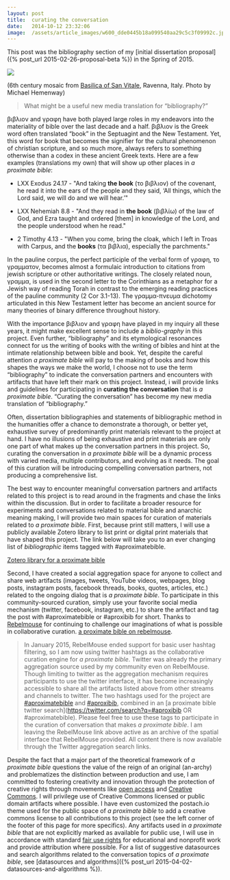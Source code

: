 ```yaml
---
layout:	post
title:	curating the conversation
date:	2014-10-12 23:32:06
image:	/assets/article_images/w600_dde0445b18a099540aa29c5c3f09992c.jpg
---
```

This post was the bibliography section of my [initial dissertation proposal]({% post_url 2015-02-26-proposal-beta %}) in the Spring of 2015.

![]({{site.baseurl}}/assets/article_images/w600_dde0445b18a099540aa29c5c3f09992c.jpg)

(6th century mosaic from [Basilica of San Vitale](http://en.m.wikipedia.org/wiki/Basilica_of_San_Vitale#Mosaic_art), Ravenna, Italy. Photo by Michael Hemenway)

> What might be a useful new media translation for “bibliography?”

βιβλιον and γραφη have both played large roles in my endeavors into the materiality of bible over the last decade and a half. βιβλιον is the Greek word often translated “book” in the Septuagint and the New Testament. Yet, this word for book that becomes the signifier for the cultural phenomenon of christian scripture, and so much more, always refers to something otherwise than a codex in these ancient Greek texts. Here are a few examples (translations my own) that will show up other places in *a proximate bible*:

-   LXX Exodus 24.17 - "And taking **the book** (το βιβλιον) of the covenant, he read it into the ears of the people and they said, ‘All things, which the Lord said, we will do and we will hear.’"

-   LXX Nehemiah 8.8 - "And they read in **the book** (βιβλίω) of the law of God, and Ezra taught and ordered \[them\] in knowledge of the Lord, and the people understood when he read."

-   2 Timothy 4.13 - "When you come, bring the cloak, which I left in Troas with Carpus, and the **books** (τα βιβλια), especially the parchments."

In the pauline corpus, the perfect participle of the verbal form of γραφη, το γραμματον, becomes almost a formulaic introduction to citations from jewish scripture or other authoritative writings. The closely related noun, γραμμα, is used in the second letter to the Corinthians as a metaphor for a Jewish way of reading Torah in contrast to the emerging reading practices of the pauline community (2 Cor 3.1-13). The γραμμα-πνευμα dichotomy articulated in this New Testament letter has become an ancient source for many theories of binary difference throughout history.

With the importance βιβλιον and γραφη have played in my inquiry all these years, it might make excellent sense to include a *biblio-graphy* in this project. Even further, “bibliography” and its etymological resonances connect for us the writing of books with the writing of bibles and hint at the intimate relationship between bible and book. Yet, despite the careful attention *a proximate bible* will pay to the making of books and how this shapes the ways we make the world, I choose not to use the term “bibliography” to indicate the conversation partners and encounters with artifacts that have left their mark on this project. Instead, i will provide links and guidelines for participating in **curating the conversation** that is *a proximate bible*. “Curating the conversation” has become my new media translation of “bibliography.”

Often, dissertation bibliographies and statements of bibliographic method in the humanities offer a chance to demonstrate a thorough, or better yet, exhaustive survey of predominantly print materials relevant to the project at hand. I have no illusions of being exhaustive and print materials are only one part of what makes up the conversation partners in this project. So, curating the conversation in *a proximate bible* will be a dynamic process with varied media, multiple contributors, and evolving as it needs. The goal of this curation will be introducing compelling conversation partners, not producing a comprehensive list.

The best way to encounter meaningful conversation partners and artifacts related to this project is to read around in the fragments and chase the links within the discussion. But in order to facilitate a broader resource for experiments and conversations related to material bible and anarchic meaning making, I will provide two main spaces for curation of materials related to *a proximate bible*. First, because print still matters, I will use a publicly available Zotero library to list print or digital print materials that have shaped this project. The link below will take you to an ever changing list of *bibliographic* items tagged with \#aproximatebible.

[Zotero library for a proximate bible](https://www.zotero.org/textualpotential/items/tag/aproximatebible)

Second, I have created a social aggregation space for anyone to collect and share web artifacts (images, tweets, YouTube videos, webpages, blog posts, instagram posts, facebook threads, books, quotes, articles, etc.) related to the ongoing dialog that is *a proximate bible*. To participate in this community-sourced curation, simply use your favorite social media mechanism (twitter, facebook, instagram, etc.) to share the artifact and tag the post with \#aproximatebible or \#aproxibib for short. Thanks to [Rebelmouse](http://www.rebelmouse.com) for continuing to challenge our imaginations of what is possible in collaborative curation. [a proximate bible on rebelmouse](https://www.rebelmouse.com/aproximatebible/).

> In January 2015, RebelMouse ended support for basic user hashtag filtering, so I am now using twitter hashtags as the collaborative curation engine for *a proximate bible*. Twitter was already the primary aggregation source used by my community even on RebelMouse. Though limiting to twitter as the aggregation mechanism requires participants to use the twitter interface, it has become increasingly accessible to share all the artifacts listed above from other streams and channels to twitter. The two hashtags used for the project are [\#aproximatebible](https://twitter.com/hashtag/aproximatebible) and [\#aproxibib](https://twitter.com/hashtag/aproxibib), combined in an [a proximate bible twitter search](https://twitter.com/search?q=#aproxibib OR #aproximatebible). Please feel free to use these tags to participate in the curation of conversation that makes *a proximate bible*. I am leaving the RebelMouse link above active as an archive of the spatial interface that RebelMouse provided. All content there is now available through the Twitter aggregation search links.

Despite the fact that a major part of the theoretical framework of *a proximate bible* questions the value of the reign of an original (an-archy) and problematizes the distinction between production and use, I am committed to fostering creativity and innovation through the protection of creative rights through movements like [open access](http://www.sparc.arl.org/issues/open-access) and [Creative Commons](http://creativecommons.org). I will privilege use of Creative Commons licensed or public domain artifacts where possible. I have even customized the postach.io theme used for the public space of *a proximate bible* to add a creative commons license to all contributions to this project (see the left corner of the footer of this page for more specifics). Any artifacts used in *a proximate bible* that are not explicitly marked as available for public use, I will use in accordance with standard [fair use rights](http://www.cmsimpact.org/fair-use/related-materials/codes/code-best-practices-fair-use-scholarly-research-communication) for educational and nonprofit work and provide attribution where possible. For a list of suggestive datasources and search algorithms related to the conversation topics of *a proximate bible*, see [datasources and algorithms]({% post_url 2015-04-02-datasources-and-algorithms %}).
